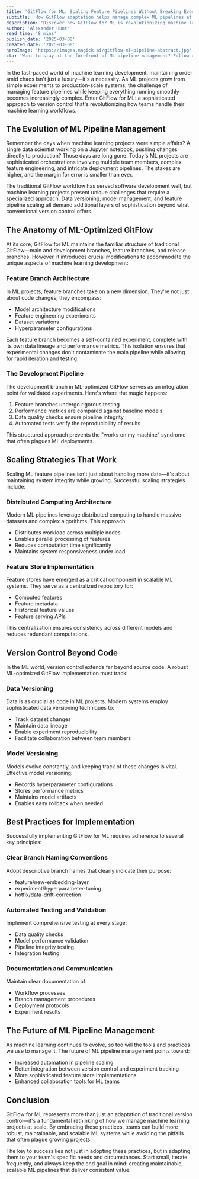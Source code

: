 ```yaml
---
title: 'GitFlow for ML: Scaling Feature Pipelines Without Breaking Everything'
subtitle: 'How GitFlow adaptation helps manage complex ML pipelines at scale'
description: 'Discover how GitFlow for ML is revolutionizing machine learning workflow management, enabling teams to scale their feature pipelines while maintaining system integrity. Learn about specialized version control strategies, distributed computing architectures, and best practices for implementing ML-optimized GitFlow in your projects.'
author: 'Alexander Hunt'
read_time: '8 mins'
publish_date: '2025-03-08'
created_date: '2025-03-08'
heroImage: 'https://images.magick.ai/gitflow-ml-pipeline-abstract.jpg'
cta: 'Want to stay at the forefront of ML pipeline management? Follow us on LinkedIn for regular insights on GitFlow optimization, ML scaling strategies, and expert tips from industry leaders!'
---
```


In the fast-paced world of machine learning development, maintaining order amid chaos isn't just a luxury—it's a necessity. As ML projects grow from simple experiments to production-scale systems, the challenge of managing feature pipelines while keeping everything running smoothly becomes increasingly complex. Enter GitFlow for ML: a sophisticated approach to version control that's revolutionizing how teams handle their machine learning workflows.

## The Evolution of ML Pipeline Management

Remember the days when machine learning projects were simple affairs? A single data scientist working on a Jupyter notebook, pushing changes directly to production? Those days are long gone. Today's ML projects are sophisticated orchestrations involving multiple team members, complex feature engineering, and intricate deployment pipelines. The stakes are higher, and the margin for error is smaller than ever.

The traditional GitFlow workflow has served software development well, but machine learning projects present unique challenges that require a specialized approach. Data versioning, model management, and feature pipeline scaling all demand additional layers of sophistication beyond what conventional version control offers.

## The Anatomy of ML-Optimized GitFlow

At its core, GitFlow for ML maintains the familiar structure of traditional GitFlow—main and development branches, feature branches, and release branches. However, it introduces crucial modifications to accommodate the unique aspects of machine learning development:

### Feature Branch Architecture

In ML projects, feature branches take on a new dimension. They're not just about code changes; they encompass:

- Model architecture modifications
- Feature engineering experiments
- Dataset variations
- Hyperparameter configurations

Each feature branch becomes a self-contained experiment, complete with its own data lineage and performance metrics. This isolation ensures that experimental changes don't contaminate the main pipeline while allowing for rapid iteration and testing.

### The Development Pipeline

The development branch in ML-optimized GitFlow serves as an integration point for validated experiments. Here's where the magic happens:

1. Feature branches undergo rigorous testing
2. Performance metrics are compared against baseline models
3. Data quality checks ensure pipeline integrity
4. Automated tests verify the reproducibility of results

This structured approach prevents the "works on my machine" syndrome that often plagues ML deployments.

## Scaling Strategies That Work

Scaling ML feature pipelines isn't just about handling more data—it's about maintaining system integrity while growing. Successful scaling strategies include:

### Distributed Computing Architecture

Modern ML pipelines leverage distributed computing to handle massive datasets and complex algorithms. This approach:

- Distributes workload across multiple nodes
- Enables parallel processing of features
- Reduces computation time significantly
- Maintains system responsiveness under load

### Feature Store Implementation

Feature stores have emerged as a critical component in scalable ML systems. They serve as a centralized repository for:

- Computed features
- Feature metadata
- Historical feature values
- Feature serving APIs

This centralization ensures consistency across different models and reduces redundant computations.

## Version Control Beyond Code

In the ML world, version control extends far beyond source code. A robust ML-optimized GitFlow implementation must track:

### Data Versioning

Data is as crucial as code in ML projects. Modern systems employ sophisticated data versioning techniques to:

- Track dataset changes
- Maintain data lineage
- Enable experiment reproducibility
- Facilitate collaboration between team members

### Model Versioning

Models evolve constantly, and keeping track of these changes is vital. Effective model versioning:

- Records hyperparameter configurations
- Stores performance metrics
- Maintains model artifacts
- Enables easy rollback when needed

## Best Practices for Implementation

Successfully implementing GitFlow for ML requires adherence to several key principles:

### Clear Branch Naming Conventions

Adopt descriptive branch names that clearly indicate their purpose:

- feature/new-embedding-layer
- experiment/hyperparameter-tuning
- hotfix/data-drift-correction

### Automated Testing and Validation

Implement comprehensive testing at every stage:

- Data quality checks
- Model performance validation
- Pipeline integrity testing
- Integration testing

### Documentation and Communication

Maintain clear documentation of:

- Workflow processes
- Branch management procedures
- Deployment protocols
- Experiment results

## The Future of ML Pipeline Management

As machine learning continues to evolve, so too will the tools and practices we use to manage it. The future of ML pipeline management points toward:

- Increased automation in pipeline scaling
- Better integration between version control and experiment tracking
- More sophisticated feature store implementations
- Enhanced collaboration tools for ML teams

## Conclusion

GitFlow for ML represents more than just an adaptation of traditional version control—it's a fundamental rethinking of how we manage machine learning projects at scale. By embracing these practices, teams can build more robust, maintainable, and scalable ML systems while avoiding the pitfalls that often plague growing projects.

The key to success lies not just in adopting these practices, but in adapting them to your team's specific needs and circumstances. Start small, iterate frequently, and always keep the end goal in mind: creating maintainable, scalable ML pipelines that deliver consistent value.